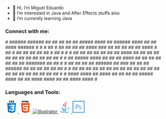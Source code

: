 - 👋 Hi, I’m Miguel Eduardo
- 👀 I’m interested in Java and After Effects stuffs also
- 🌱 I’m currently learning Java

<h3 align="left">Connect with me:</h3>
<p align="left">
</p>
#  ######   ######   ##  ##              ##     ##   ##  #####               ####     ##     ######     ####   ##   ##            ####    ###### #
#  # ## #    ##  ##  ##  ##             ####    ###  ##   ## ##             ##  ##   ####    # ## #    ##  ##  ##   ##             ##     # ## # #
#    ##      ##  ##  ##  ##            ##  ##   #### ##   ##  ##           ##       ##  ##     ##     ##       ##   ##             ##       ## #
#    ##      #####    ####             ##  ##   ## ####   ##  ##           ##       ##  ##     ##     ##       #######             ##       ## #
#    ##      ## ##     ##              ######   ##  ###   ##  ##           ##       ######     ##     ##       ##   ##             ##       ## #
#    ##      ##  ##    ##              ##  ##   ##   ##   ## ##             ##  ##  ##  ##     ##      ##  ##  ##   ##             ##       ## #
#   ####    #### ##   ####             ##  ##   ##   ##  #####               ####   ##  ##    ####      ####   ##   ##            ####     #### #


<h3 align="left">Languages and Tools:</h3>
<p align="left"> <a href="https://www.w3schools.com/css/" target="_blank" rel="noreferrer"> <img src="https://raw.githubusercontent.com/devicons/devicon/master/icons/css3/css3-original-wordmark.svg" alt="css3" width="40" height="40"/> </a> <a href="https://www.w3.org/html/" target="_blank" rel="noreferrer"> <img src="https://raw.githubusercontent.com/devicons/devicon/master/icons/html5/html5-original-wordmark.svg" alt="html5" width="40" height="40"/> </a> <a href="https://www.adobe.com/in/products/illustrator.html" target="_blank" rel="noreferrer"> <img src="https://www.vectorlogo.zone/logos/adobe_illustrator/adobe_illustrator-icon.svg" alt="illustrator" width="40" height="40"/> </a> <a href="https://www.java.com" target="_blank" rel="noreferrer"> <img src="https://raw.githubusercontent.com/devicons/devicon/master/icons/java/java-original.svg" alt="java" width="40" height="40"/> </a> <a href="https://www.photoshop.com/en" target="_blank" rel="noreferrer"> <img src="https://raw.githubusercontent.com/devicons/devicon/master/icons/photoshop/photoshop-line.svg" alt="photoshop" width="40" height="40"/> </a> 



</p>
